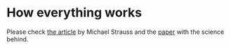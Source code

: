 # How everything works
Please check [the article](https://michaelstrauss.dev/shazam-in-python) by Michael Strauss and 
the [paper](https://www.ee.columbia.edu/~dpwe/papers/Wang03-shazam.pdf) with the science behind.
